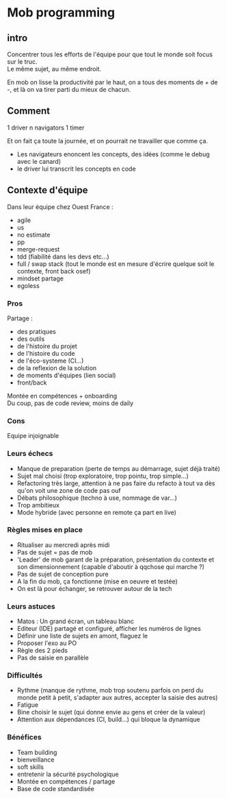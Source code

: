 # Mob programming

## intro

Concentrer tous les efforts de l'équipe pour que tout le monde soit focus sur le truc.  
Le même sujet, au même endroit.

En mob on lisse la productivité par le haut, on a tous des moments de + de -, et là on va tirer parti du mieux de chacun.  

## Comment

1 driver
n navigators
1 timer

Et on fait ça toute la journée, et on pourrait ne travailler que comme ça.

 - Les navigateurs enoncent les concepts, des idées (comme le debug avec le canard)
 - le driver lui transcrit les concepts en code

## Contexte d'équipe

Dans leur équipe chez Ouest France : 
 - agile
 - us
 - no estimate
 - pp
 - merge-request
 - tdd (fiabilité dans les devs etc...)
 - full / swap stack (tout le monde est en mesure d'écrire quelque soit le contexte, front back osef)
 - mindset partage
 - egoless

### Pros

Partage : 
 - des pratiques
 - des outils
 - de l'histoire du projet 
 - de l'histoire du code
 - de l'éco-systeme (CI...)
 - de la reflexion de la solution
 - de moments d'équipes (lien social)
 - front/back

Montée en compétences + onboarding   
Du coup, pas de code review, moins de daily  

### Cons 

Equipe injoignable

### Leurs échecs
 - Manque de preparation (perte de temps au démarrage, sujet déjà traité)
 - Sujet mal choisi (trop exploratoire, trop pointu, trop simple...)
 - Refactoring très large, attention à ne pas faire du refacto à tout va dès qu'on voit une zone de code pas ouf
 - Débats philosophique (techno à use, nommage de var...)
 - Trop ambitieux
 - Mode hybride (avec personne en remote ça part en live)

### Règles mises en place
 - Ritualiser au mercredi après midi
 - Pas de sujet = pas de mob
 - 'Leader' de mob garant de la préparation, présentation du contexte et son dimensionnement (capable d'aboutir à qqchose qui marche ?)
 - Pas de sujet de conception pure
 - A la fin du mob, ça fonctionne (mise en oeuvre et testée)
 - On est là pour échanger, se retrouver autour de la tech

### Leurs astuces
 - Matos : Un grand écran, un tableau blanc  
 - Editeur (IDE) partagé et configuré, afficher les numéros de lignes  
 - Définir une liste de sujets en amont, flaguez le  
 - Proposer l'exo au PO
 - Règle des 2 pieds
 - Pas de saisie en parallèle

### Difficultés
 - Rythme (manque de rythme, mob trop soutenu parfois on perd du monde petit à petit, s'adapter aux autres, accepter la saisie des autres)
 - Fatigue
 - Bine choisir le sujet (qui donne envie au gens et créer de la valeur)
 - Attention aux dépendances (CI, build...) qui bloque la dynamique

### Bénéfices
 - Team building
 - bienveillance
 - soft skills
 - entretenir la sécurité psychologique
 - Montée en compétences / partage
 - Base de code standardisée

